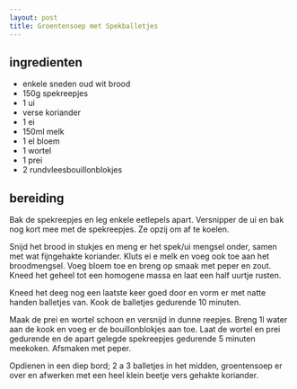 ```yaml
---
layout: post
title: Groentensoep met Spekballetjes
---
```


##  ingredienten 

* enkele sneden oud wit brood
* 150g spekreepjes
* 1 ui
* verse koriander
* 1 ei
* 150ml melk
* 1 el bloem
* 1 wortel
* 1 prei
* 2 rundvleesbouillonblokjes

##  bereiding 

Bak de spekreepjes en leg enkele eetlepels apart. Versnipper de ui en bak nog kort mee met de spekreepjes. Ze opzij om af te koelen.

Snijd het brood in stukjes en meng er het spek/ui mengsel onder, samen met wat fijngehakte koriander. Kluts ei e melk en voeg ook toe aan het broodmengsel. Voeg bloem toe en breng op smaak met peper en zout. Kneed het geheel tot een homogene massa en laat een half uurtje rusten.

Kneed het deeg nog een laatste keer goed door en vorm er met natte handen balletjes van. Kook de balletjes gedurende 10 minuten.

Maak de prei en wortel schoon en versnijd in dunne reepjes. Breng 1l water aan de kook en voeg er de bouillonblokjes aan toe. Laat de wortel en prei gedurende en de apart gelegde spekreepjes gedurende 5 minuten meekoken. Afsmaken met peper. 

Opdienen in een diep bord; 2 a 3 balletjes in het midden, groentensoep er over en afwerken met een heel klein beetje vers gehakte koriander.

